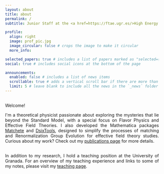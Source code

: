 ```yaml
---
layout: about
title: about
permalink: /
subtitle: Junior Staff at the <a href=https://ftae.ugr.es/>High Energy Theory Group</a> in the Univerisity of Granada.

profile:
  align: right
  image: prof_pic.jpg
  image_circular: false # crops the image to make it circular
  more_info: 

selected_papers: true # includes a list of papers marked as "selected={true}"
social: true # includes social icons at the bottom of the page

announcements:
  enabled: false # includes a list of news items
  scrollable: true # adds a vertical scroll bar if there are more than 3 news items
  limit: 5 # leave blank to include all the news in the `_news` folder
---
```


<br>Welcome!

<div style="text-align: justify;">
I'm a theoretical physicist passionate about exploring the mysteries that lie beyond the Standard Model, with a special focus on Flavor Physics and Effective Field Theories. I also developed the Mathematica packages <a href="https://gitlab.com/matchete/matchete">Matchete</a> and <a href="https://dsixtools.github.io/">DsixTools</a>, designed to simplify the processes of matching and Renormalization Group Evolution for effective field theory studies. Curious about my work? Check out my <a href="/publications">publications page</a> for more details.
<br/> 

<br>In addition to my research, I hold a teaching position at the University of Granada. For an overview of my teaching experience and links to some of my notes, please visit my <a href="/teaching">teaching page</a>.
</div>

